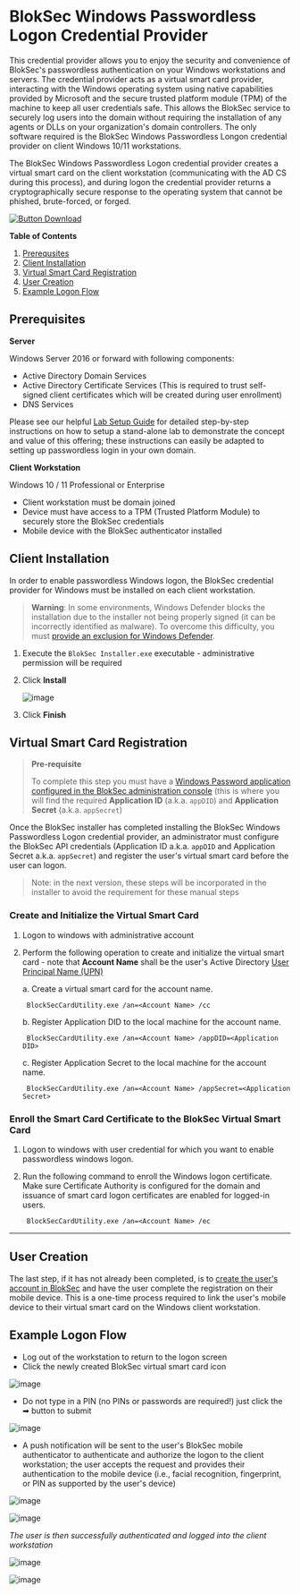 # BlokSec Windows Passwordless Logon Credential Provider
This credential provider allows you to enjoy the security and convenience of BlokSec's passwordless authentication on your Windows workstations and servers. The credential provider acts as a virtual smart card provider, interacting with the Windows operating system using native capabilities provided by Microsoft and the secure trusted platform module (TPM) of the machine to keep all user credentials safe. This allows the BlokSec service to securely log users into the domain without requiring the installation of any agents or DLLs on your organization's domain controllers. The only software required is the BlokSec Windows Passwordless Longon credential provider on client Windows 10/11 workstations.

The BlokSec Windows Passwordless Logon credential provider creates a virtual smart card on the client workstation (communicating with the AD CS during this process), and during logon the credential provider returns a cryptographically secure response to the operating system that cannot be phished, brute-forced, or forged.

[![Button Download]][Link] 

**Table of Contents**
1. [Prerequsites](#prerequisites)
2. [Client Installation](#client-installation)
3. [Virtual Smart Card Registration](#virtual-smart-card-registration)
4. [User Creation](#user-creation)
5. [Example Logon Flow](#example-logon-flow)

## Prerequisites

**Server**

Windows Server 2016 or forward with following components:
* Active Directory Domain Services
* Active Directory Certificate Services (This is required to trust self-signed client certificates which will be created during user enrollment)
* DNS Services

Please see our helpful [Lab Setup Guide](docs/Lab%20Setup.md) for detailed step-by-step instructions on how to setup a stand-alone lab to demonstrate the concept and value of this offering; these instructions can easily be adapted to setting up passwordless login in your own domain.

**Client Workstation**

Windows 10 / 11 Professional or Enterprise
* Client workstation must be domain joined
* Device must have access to a TPM (Trusted Platform Module) to securely store the BlokSec credentials
* Mobile device with the BlokSec authenticator installed

## Client Installation
In order to enable passwordless Windows logon, the BlokSec credential provider for Windows must be installed on each client workstation. 

> **Warning**: In some environments, Windows Defender blocks the installation due to the installer not being properly signed (it can be incorrectly identified as malware). To overcome this difficulty, you must [provide an exclusion for Windows Defender](docs/Windows%20Defender%20Exclusion.md).

1. Execute the `BlokSec Installer.exe` executable - administrative permission will be required
2. Click **Install**
   
   ![image](https://user-images.githubusercontent.com/1026425/204528540-0d4473f7-ad25-46bc-a31c-34077aa81d80.png)
3. Click **Finish** 

## Virtual Smart Card Registration

>**Pre-requisite**
>
>To complete this step you must have a [Windows Password application configured in the BlokSec administration console](/docs/BlokSec%20Administration.md#create-the-windows-passwordless-logon-application) (this is where you will find the required **Application ID** (a.k.a. `appDID`) and **Application Secret** (a.k.a. `appSecret`)

Once the BlokSec installer has completed installing the BlokSec Windows Passwordless Logon credential provider, an administrator must configure the BlokSec API credentials (Application ID a.k.a. `appDID` and Application Secret a.k.a. `appSecret`) and register the user's virtual smart card before the user can logon. 

> Note: in the next version, these steps will be incorporated in the installer to avoid the requirement for these manual steps

### Create and Initialize the Virtual Smart Card
1. Logon to windows with administrative account

2. Perform the following operation to create and initialize the virtual smart card - note that **Account Name** shall be the user's Active Directory [User Principal Name (UPN)](https://learn.microsoft.com/en-ca/windows/win32/adschema/a-userprincipalname)

    a.  Create a virtual smart card for the account name.
    
        BlockSecCardUtility.exe /an=<Account Name> /cc
    
    b.  Register Application DID to the local machine for the account name.
    
        BlockSecCardUtility.exe /an=<Account Name> /appDID=<Application DID>
     
    c.  Register Application Secret to the local machine for the account name.
    
        BlockSecCardUtility.exe /an=<Account Name> /appSecret=<Application Secret>
     
### Enroll the Smart Card Certificate to the BlokSec Virtual Smart Card
1. Logon to windows with user credential for which you want to enable passwordless windows logon.

2. Run the following command to enroll the Windows logon certificate. Make sure Certificate Authority is configured for the domain and issuance of smart card logon certificates are enabled for logged-in users.
    
        BlockSecCardUtility.exe /an=<Account Name> /ec

<hr>

## User Creation 
The last step, if it has not already been completed, is to [create the user's account in BlokSec](/docs/BlokSec%20Administration.md#create-user-accounts) and have the user complete the registration on their mobile device. This is a one-time process required to link the user's mobile device to their virtual smart card on the Windows client workstation.

## Example Logon Flow

* Log out of the workstation to return to the logon screen
* Click the newly created BlokSec virtual smart card icon

![image](https://user-images.githubusercontent.com/1026425/205650947-cd325ff9-bba3-448f-959e-fcb7cbe9a766.png)
 
 * Do not type in a PIN (no PINs or passwords are required!) just click the ➡ button to submit

![image](https://user-images.githubusercontent.com/1026425/205651595-c967826b-7853-479a-8700-169252a8ec0b.png)

* A push notification will be sent to the user's BlokSec mobile authenticator to authenticate and authorize the logon to the client workstation; the user accepts the request and provides their authentication to the mobile device (i.e., facial recognition, fingerprint, or PIN as supported by the user's device)

![image](https://user-images.githubusercontent.com/1026425/205651651-746b07d9-1cb6-4475-bf74-7d86536cb61a.png)

![image](https://user-images.githubusercontent.com/1026425/205651992-4ed45775-01bc-4602-b8c0-51a3e9d6523a.png)

*The user is then successfully authenticated and logged into the client workstation*

![image](https://user-images.githubusercontent.com/1026425/205652072-8b1d47c6-39ab-4a01-8bb1-efad3ff0245e.png)

![image](https://user-images.githubusercontent.com/1026425/205652297-62c370c4-b1cb-4312-8bf0-599ce9443819.png)



<!---------------------------------------------------------------------------->

[Button Download]: https://img.shields.io/badge/Download-37a779?style=for-the-badge&logoColor=white&logo=DocuSign

[Link]: https://github.com/BlokSec/windows-passwordless-public/releases/download/v0.1/BlokSec.Installer.exe 'Link with example title.'
